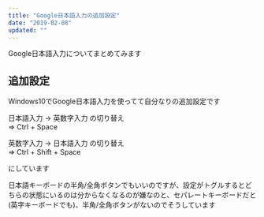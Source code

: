 ```yaml
---
title: "Google日本語入力の追加設定"
date: "2019-02-08"
updated: ""
---
```


Google日本語入力についてまとめてみます  

## 追加設定

Windows10でGoogle日本語入力を使ってて自分なりの追加設定です  

日本語入力 -> 英数字入力 の切り替え  
=> Ctrl + Space  

英数字入力 -> 日本語入力 の切り替え  
=> Ctrl + Shift + Space  

にしています

日本語キーボードの半角/全角ボタンでもいいのですが、設定がトグルするとどちらの状態にいるのは分からなくなるのが嫌なのと、セパレートキーボードだと(英字キーボードでも)、半角/全角ボタンがないのでそうしています  
